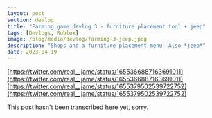 ```yaml
---
layout: post
section: devlog
title: "Farming game devlog 3 - furniture placement tool + jeep"
tags: [Devlogs, Roblox]
image: /blog/media/devlog/farming-3-jeep.jpeg
description: "Shops and a furniture placement menu! Also *jeep*"
date: 2023-04-19
---
```

[https://twitter.com/real__jame/status/1655366887163691011](https://twitter.com/real__jame/status/1655366887163691011)
[https://twitter.com/real__jame/status/1655379502539722752](https://twitter.com/real__jame/status/1655379502539722752)

This post hasn't been transcribed here yet, sorry.